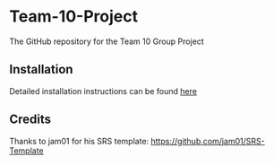# Team-10-Project
The GitHub repository for the Team 10 Group Project

## Installation

Detailed installation instructions can be found [here](application/database/backend%20documentation.md)

## Credits
Thanks to jam01 for his SRS template: https://github.com/jam01/SRS-Template

